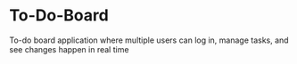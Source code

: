 # To-Do-Board
To-do board application where multiple users can log in, manage  tasks, and see changes happen in real time
